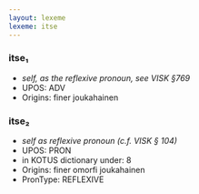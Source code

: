```yaml
---
layout: lexeme
lexeme: itse
---
```


###  itse₁

* _self, as the reflexive pronoun, see VISK §769_
* UPOS:  ADV
* Origins: finer joukahainen 


###  itse₂

* _self as reflexive pronoun (c.f. VISK § 104)_
* UPOS:  PRON
* in KOTUS dictionary under:  8
* Origins: finer omorfi joukahainen 
* PronType:  REFLEXIVE

